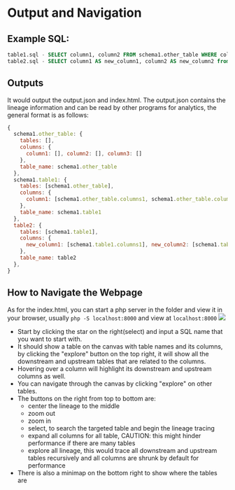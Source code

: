 # Output and Navigation
 
## Example SQL:
  ```SQL
  table1.sql - SELECT column1, column2 FROM schema1.other_table WHERE column3 IS NOT NULL;
  table2.sql - SELECT column1 AS new_column1, column2 AS new_column2 from schema1.table1;
  ```

## Outputs
It would output the output.json and index.html. The output.json contains the lineage information and can be read by other programs for analytics, the general format is as follows:
```javascript
{
  schema1.other_table: {
    tables: [], 
    columns: {
      column1: [], column2: [], column3: []
    }, 
    table_name: schema1.other_table
  }, 
  schema1.table1: {
    tables: [schema1.other_table], 
    columns: {
      column1: [schema1.other_table.columns1, schema1.other_table.columns3], column2: [schema1.other_table.columns2, schema1.other_table.columns3]
    }, 
    table_name: schema1.table1
  }, 
  table2: {
    tables: [schema1.table1], 
    columns: {
      new_column1: [schema1.table1.columns1], new_column2: [schema1.table1.column2]
    }, 
    table_name: table2
  }, 
}
```


## How to Navigate the Webpage
As for the index.html, you can start a php server in the folder and view it in your browser, usually `php -S localhost:8000` and view at `localhost:8000`
<img src="https://raw.githubusercontent.com/sfu-db/lineagex/main/docs/example.gif"/>
- Start by clicking the star on the right(select) and input a SQL name that you want to start with.
- It should show a table on the canvas with table names and its columns, by clicking the "explore" button on the top right, it will show all the downstream and upstream tables that are related to the columns.
- Hovering over a column will highlight its downstream and upstream columns as well.
- You can navigate through the canvas by clicking "explore" on other tables.
- The buttons on the right from top to bottom are: 
  - center the lineage to the middle
  - zoom out
  - zoom in
  - select, to search the targeted table and begin the lineage tracing
  - expand all columns for all table, CAUTION: this might hinder performance if there are many tables
  - explore all lineage, this would trace all downstream and upstream tables recursively and all columns are shrunk by default for performance
- There is also a minimap on the bottom right to show where the tables are